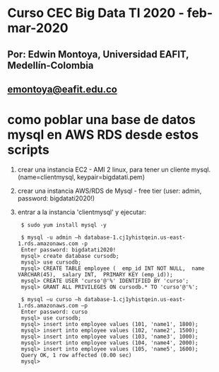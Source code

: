 # Curso CEC Big Data TI 2020 - feb-mar-2020
## Por: Edwin Montoya, Universidad EAFIT, Medellín-Colombia
## emontoya@eafit.edu.co

# como poblar una base de datos mysql en AWS RDS desde estos scripts

1. crear una instancia EC2 - AMI 2 linux, para tener un cliente mysql. (name=clientmysql, keypair=bigdatati.pem)
2. crear una instancia AWS/RDS de Mysql - free tier (user: admin, password: bigdatati2020!)
3. entrar a la instancia 'clientmysql' y ejecutar:

        $ sudo yum install mysql -y

        $ mysql -u admin –h database-1.cj1yhistqein.us-east-1.rds.amazonaws.com -p
        Enter password: bigdatati2020!
        mysql> create database cursodb;
        mysql> use cursodb;
        mysql> CREATE TABLE employee (  emp_id INT NOT NULL,  name VARCHAR(45),  salary INT,  PRIMARY KEY (emp_id));
        mysql> CREATE USER 'curso'@'%' IDENTIFIED BY 'curso';
        mysql> GRANT ALL PRIVILEGES ON cursodb.* TO 'curso'@'%';

        $ mysql –u curso –h database-1.cj1yhistqein.us-east-1.rds.amazonaws.com –p
        Enter password: curso
        mysql> use cursodb;
        mysql> insert into employee values (101, 'name1', 1800);
        mysql> insert into employee values (102, 'name2', 1500);
        mysql> insert into employee values (103, 'name3', 1000);
        mysql> insert into employee values (104, 'name4', 2000);
        mysql> insert into employee values (105, 'name5', 1600);
        Query OK, 1 row affected (0.00 sec)
        mysql> 

